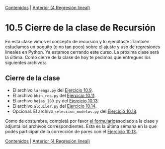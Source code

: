 [Contenidos](../Contenidos.md) \| [Anterior (4 Regresión lineal)](04_Regresion_Lineal.md)

# 10.5 Cierre de la clase de Recursión

En esta clase vimos el concepto de recursión y lo ejercitaste. También estudiamos un poquito (o no tan poco) sobre el ajuste y uso de regresiones lineales en Python. Ya estamos cerrando este curso. La próxima clase será la última. Como cierre de la clase de hoy te pedimos que entregues los siguientes archivos:

## Cierre de la clase

* El archivo `larenga.py` del [Ejercicio 10.9](../10_Recursion/03_EjerciciosRec.md#ejercicio-109-pascal).
* El archivo `bbin_rec.py` del [Ejercicio 10.11](../10_Recursion/03_EjerciciosRec.md#ejercicio-1011-búsqueda-binaria).
* El archivo `hojas_ISO.py` del [Ejercicio 10.13](../10_Recursion/03_EjerciciosRec.md#ejercicio-1013-hojas-iso-y-recursión).
* El archivo `alquiler.py` del  [Ejercicio 10.14](../10_Recursion/04_Regresion_Lineal.md#ejercicio-1014-precioalquiler-superficie).
* Opcional: El archivo `seleccion_modelos.py` del  [Ejercicio 10.18](../10_Recursion/04_Regresion_Lineal.md#ejercicio-1018-selección-de-modelos).

Como de costumbre, completá por favor [el formulario](http://www.google.com.ar)asociado a la clase y adjuntá los archivos correspondientes.
Ésta es la última semana en la que podés participar de la corrección de pares con el [Ejercicio 10.13](../10_Recursion/03_EjerciciosRec.md#ejercicio-1013-hojas-iso-y-recursión).

[Contenidos](../Contenidos.md) \| [Anterior (4 Regresión lineal)](04_Regresion_Lineal.md)

